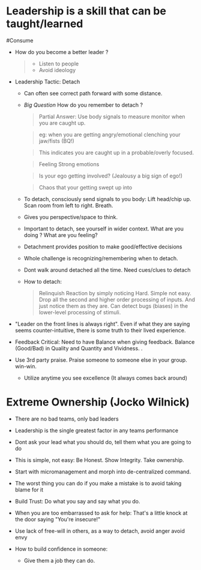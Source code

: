 
# Leadership is a skill that can be taught/learned

#Consume 



- How do you become a better leader ? 
   >   - Listen to people
   >   - Avoid ideology 

- Leadership Tactic: Detach
  
   - Can often see correct path forward with some distance.
   - *Big Question* How do you remember to detach ? 
       > Partial Answer: Use body signals to measure monitor when you are caught up. 

       > eg: when you are getting angry/emotional clenching your jaw/fists (BQ!)

       > This indicates you are caught up in a probable/overly focused.

       > Feeling Strong emotions

       > Is your ego getting involved? (Jealousy a big sign of ego!)

       > Chaos that your getting swept up into
   - To detach, consciously send signals to you body: Lift head/chip up. Scan room from left to right. Breath. 
   - Gives you perspective/space to think.
   - Important to detach, see yourself in wider context. What are you doing ? What are you feeling?
   - Detachment provides position to make good/effective decisions
   - Whole challenge is recognizing/remembering when to detach.
   - Dont walk around detached all the time. Need cues/clues to detach
   - How to detach: 
      > Relinquish Reaction by simply noticing
      > Hard. Simple not easy. Drop all the second and higher order processing of inputs. 
      > And just notice them as they are. Can detect bugs (biases) in the lower-level processing of stimuli.



- "Leader on the front lines is always right". Even if what they are saying seems counter-intuitive, there is some truth to their lived experience.


- Feedback Critical: Need to have Balance when giving feedback. Balance (Good/Bad) in Quality and Quantity and Vividness. .

- Use 3rd party praise. Praise someone to someone else in your group.  win-win.
  - Utilize anytime you see excellence (It always comes back around)


# Extreme Ownership (Jocko Wilnick) 
  - There are no bad teams, only bad leaders
  - Leadership is the single greatest factor in any teams performance
  - Dont ask your lead what you should do, tell them what you are going to do
  - This is simple, not easy: Be Honest. Show Integrity. Take ownership.
  - Start with micromanagement and morph into de-centralized command.
  - The worst thing you can do if you make a mistake is to avoid taking blame for it
  - Build Trust: Do what you say and say what you do.
  - When you are too embarrassed to ask for help: That's a little knock at the door saying "You're insecure!"

- Use lack of free-will in others, as a way to detach, avoid anger avoid envy

- How to build confidence in someone:
   - Give them a job they can do. 